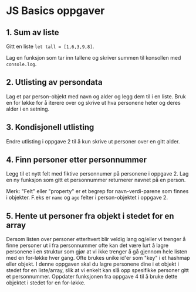 # JS Basics oppgaver

## 1. Sum av liste

Gitt en liste `let tall = [1,6,3,9,8]`.

Lag en funksjon som tar inn tallene og skriver summen til konsollen med `console.log`.

## 2. Utlisting av persondata

Lag et par person-objekt med navn og alder og legg dem til i en liste. Bruk en for løkke for å iterere over og skrive ut hva personene heter og deres alder i en setning.

## 3. Kondisjonell utlisting

Endre utlisting i oppgave 2 til å kun skrive ut personer over en gitt alder.

## 4. Finn personer etter personnummer

Legg til et nytt felt med fiktive personnumer på personene i oppgave 2. Lag en ny funksjon som gitt et personnummer returnerer navnet på en person.

Merk: "Felt" eller "property" er et begrep for navn-verdi-parene som finnes i objekter. F.eks er `name` og `age` felter i person-objektet i oppgave 2.

## 5. Hente ut personer fra objekt i stedet for en array

Dersom listen over personer etterhvert blir veldig lang og/eller vi trenger å finne personer ut i fra personnummer ofte kan det være lurt å lagre personene i en struktur som gjør at vi ikke trenger å gå gjennom hele listen med en for-løkke hver gang.
Ofte brukes unike id'er som "key" i et hashmap eller objekt.
I denne oppgaven skal du lagre personene dine i et objekt i stedet for en liste/array, slik at vi enkelt kan slå opp spesifikke personer gitt et personnummer.
Oppdater funksjonen fra oppgave 4 til å bruke dette objektet i stedet for en for-løkke.


